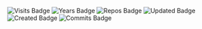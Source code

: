 ![Visits Badge](https://badges.pufler.dev/visits/Neroland/neroland)
![Years Badge](https://badges.pufler.dev/years/Neroland)<!--(https://badges.pufler.dev)-->
![Repos Badge](https://badges.pufler.dev/repos/Neroland)
![Updated Badge](https://badges.pufler.dev/updated/Neroland/neroland)
![Created Badge](https://badges.pufler.dev/created/Neroland/neroland)
![Commits Badge](https://badges.pufler.dev/commits/monthly/Neroland)

<!--
**Neroland/neroland** is a ✨ _special_ ✨ repository because its `README.md` (this file) appears on your GitHub profile.

Here are some ideas to get you started:

- 🔭 I’m currently working on ...
- 🌱 I’m currently learning ...
- 👯 I’m looking to collaborate on ...
- 🤔 I’m looking for help with ...
- 💬 Ask me about ...
- 📫 How to reach me: ...
- 😄 Pronouns: ...
- ⚡ Fun fact: ...
-->
